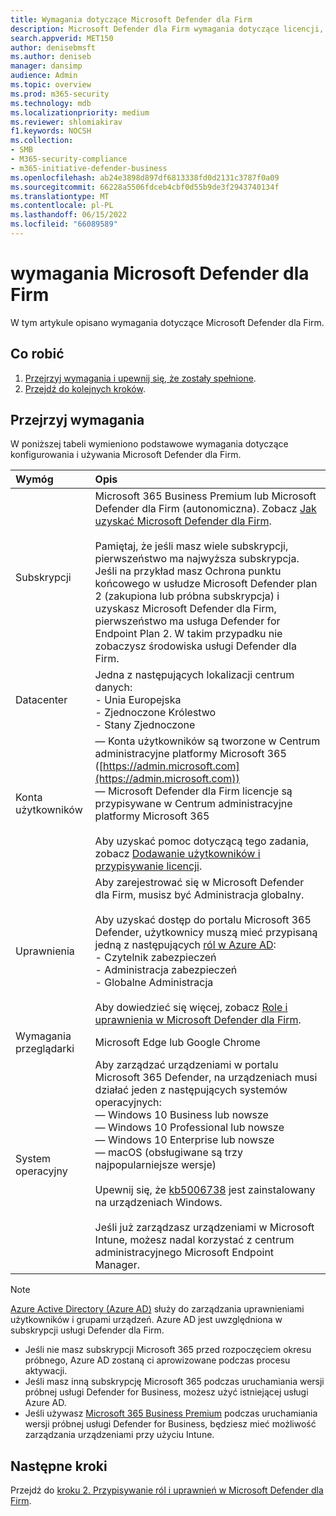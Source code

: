 ```yaml
---
title: Wymagania dotyczące Microsoft Defender dla Firm
description: Microsoft Defender dla Firm wymagania dotyczące licencji, sprzętu i oprogramowania
search.appverid: MET150
author: denisebmsft
ms.author: deniseb
manager: dansimp
audience: Admin
ms.topic: overview
ms.prod: m365-security
ms.technology: mdb
ms.localizationpriority: medium
ms.reviewer: shlomiakirav
f1.keywords: NOCSH
ms.collection:
- SMB
- M365-security-compliance
- m365-initiative-defender-business
ms.openlocfilehash: ab24e3898d897df6813338fd0d2131c3787f0a09
ms.sourcegitcommit: 66228a5506fdceb4cbf0d55b9de3f2943740134f
ms.translationtype: MT
ms.contentlocale: pl-PL
ms.lasthandoff: 06/15/2022
ms.locfileid: "66089589"
---
```

# <a name="microsoft-defender-for-business-requirements"></a>wymagania Microsoft Defender dla Firm

W tym artykule opisano wymagania dotyczące Microsoft Defender dla Firm.

## <a name="what-to-do"></a>Co robić

1. [Przejrzyj wymagania i upewnij się, że zostały spełnione](#review-the-requirements).
2. [Przejdź do kolejnych kroków](#next-steps).


## <a name="review-the-requirements"></a>Przejrzyj wymagania

W poniższej tabeli wymieniono podstawowe wymagania dotyczące konfigurowania i używania Microsoft Defender dla Firm.

| Wymóg | Opis |
|:---|:---|
| Subskrypcji | Microsoft 365 Business Premium lub Microsoft Defender dla Firm (autonomiczna). Zobacz [Jak uzyskać Microsoft Defender dla Firm](get-defender-business.md).<br/><br/>Pamiętaj, że jeśli masz wiele subskrypcji, pierwszeństwo ma najwyższa subskrypcja. Jeśli na przykład masz Ochrona punktu końcowego w usłudze Microsoft Defender plan 2 (zakupiona lub próbna subskrypcja) i uzyskasz Microsoft Defender dla Firm, pierwszeństwo ma usługa Defender for Endpoint Plan 2. W takim przypadku nie zobaczysz środowiska usługi Defender dla Firm.  |
| Datacenter | Jedna z następujących lokalizacji centrum danych: <br/>- Unia Europejska <br/>- Zjednoczone Królestwo <br/>- Stany Zjednoczone |
| Konta użytkowników | — Konta użytkowników są tworzone w Centrum administracyjne platformy Microsoft 365 ([https://admin.microsoft.com](https://admin.microsoft.com))<br/>— Microsoft Defender dla Firm licencje są przypisywane w Centrum administracyjne platformy Microsoft 365<br/><br/>Aby uzyskać pomoc dotyczącą tego zadania, zobacz [Dodawanie użytkowników i przypisywanie licencji](mdb-add-users.md). |
| Uprawnienia  | Aby zarejestrować się w Microsoft Defender dla Firm, musisz być Administracja globalny.<br/><br/>Aby uzyskać dostęp do portalu Microsoft 365 Defender, użytkownicy muszą mieć przypisaną jedną z następujących [ról w Azure AD](mdb-roles-permissions.md): <br/>- Czytelnik zabezpieczeń<br/>- Administracja zabezpieczeń<br/>- Globalne Administracja<br/><br/>Aby dowiedzieć się więcej, zobacz [Role i uprawnienia w Microsoft Defender dla Firm](mdb-roles-permissions.md). |
| Wymagania przeglądarki | Microsoft Edge lub Google Chrome |
| System operacyjny | Aby zarządzać urządzeniami w portalu Microsoft 365 Defender, na urządzeniach musi działać jeden z następujących systemów operacyjnych: <br/>— Windows 10 Business lub nowsze <br/>— Windows 10 Professional lub nowsze <br/>— Windows 10 Enterprise lub nowsze <br/>— macOS (obsługiwane są trzy najpopularniejsze wersje)<br/><br/>Upewnij się, że [kb5006738](https://support.microsoft.com/topic/october-26-2021-kb5006738-os-builds-19041-1320-19042-1320-and-19043-1320-preview-ccbce6bf-ae00-4e66-9789-ce8e7ea35541) jest zainstalowany na urządzeniach Windows. <br/><br/>Jeśli już zarządzasz urządzeniami w Microsoft Intune, możesz nadal korzystać z centrum administracyjnego Microsoft Endpoint Manager. |

> [!NOTE]
> [Azure Active Directory (Azure AD)](/azure/active-directory/fundamentals/active-directory-whatis) służy do zarządzania uprawnieniami użytkowników i grupami urządzeń. Azure AD jest uwzględniona w subskrypcji usługi Defender dla Firm. 
> - Jeśli nie masz subskrypcji Microsoft 365 przed rozpoczęciem okresu próbnego, Azure AD zostaną ci aprowizowane podczas procesu aktywacji. 
> - Jeśli masz inną subskrypcję Microsoft 365 podczas uruchamiania wersji próbnej usługi Defender for Business, możesz użyć istniejącej usługi Azure AD. 
> - Jeśli używasz [Microsoft 365 Business Premium](../../business/index.yml) podczas uruchamiania wersji próbnej usługi Defender for Business, będziesz mieć możliwość zarządzania urządzeniami przy użyciu Intune. 

## <a name="next-steps"></a>Następne kroki

Przejdź do [kroku 2. Przypisywanie ról i uprawnień w Microsoft Defender dla Firm](mdb-roles-permissions.md).
 
